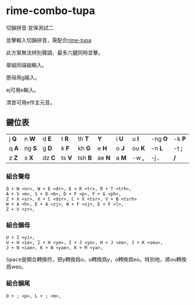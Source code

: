 # rime-combo-tupa

切韻拼音·宮保測試二

並擊輸入切韻拼音，需配合[rime-tupa](https://github.com/ayaka14732/rime-tupa)

此方案無法辨別聲調，最多六鍵同時並擊。

章組同端組輸入。

匣母用g输入。

ej可用e輸入。

清昔可用e作主元音。

## 鍵位表

|      |      |      |      |      |      |      |      |      |      | 
| ---- | ---- | ---- | ---- | ---- | ---- | ---- | ---- | ---- | ---- |
| j   **Q**| n   **W**| d   **E**| t   **R**| th  **T**|     **Y**| i   **U**| u   **I**|-ng  **O**|-k   **P**|
| q   **A**| ng  **S**| g   **D**| k   **F**| kh  **G**| e   **H**| o   **J**| ou  **K**|-n   **L**|-t   **;**|
| z   **Z**| s   **X**| dz  **C**| ts  **V**| tsh **B**| ae  **N**| a   **M**|-w   **,**|-j   **.**|     **/**|

### 組合聲母

    Q + W <nr>, W + E <dr>, E + R <tr>, R + T <trh>,
    A + S <m>, S + D <b>, D + F <p>, F + G <ph>,
    Z + X <sr>, X + C <dzr>, C + V <tsr>, V + B <tsrh>
    W + A <h>, E + A <zj>, W + F <sj>, E + F <l>,
    Z + V <zr>,

### 組合韻母

    U + I <yi>,
    U + H <ie>, I + H <ye>, I + J <yo>, H + J <ee>, J + K <oeu>,
    J + N <iae>, K + N <yae>, K + M <ya>,

<kbd>Space</kbd>是開合轉換符，把y轉換爲u，u轉換爲y，o轉換爲eo。特別地，將ou轉換爲weo。

### 組合韻尾

    O + ; <p>, L + ; <m>,
